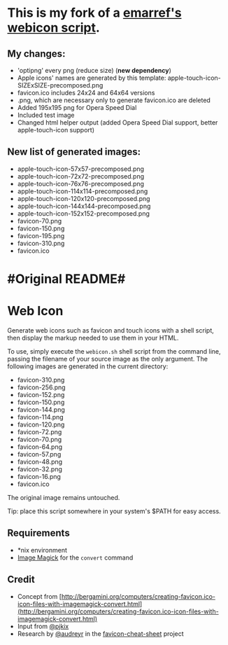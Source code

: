 # This is my fork of a [emarref's](https://github.com/emarref/) [webicon script](https://github.com/emarref/webicon).

## My changes:
* 'optipng' every png (reduce size) (**new dependency**)
* Apple icons' names are generated by this template: apple-touch-icon-SIZExSIZE-precomposed.png
* favicon.ico includes 24x24 and 64x64 versions
* .png, which are necessary only to generate favicon.ico are deleted
* Added 195x195 png for Opera Speed Dial
* Included test image
* Changed html helper output (added Opera Speed Dial support, better apple-touch-icon support)

## New list of generated images:
 
* apple-touch-icon-57x57-precomposed.png
* apple-touch-icon-72x72-precomposed.png
* apple-touch-icon-76x76-precomposed.png
* apple-touch-icon-114x114-precomposed.png
* apple-touch-icon-120x120-precomposed.png
* apple-touch-icon-144x144-precomposed.png
* apple-touch-icon-152x152-precomposed.png
* favicon-70.png
* favicon-150.png
* favicon-195.png
* favicon-310.png
* favicon.ico

#Original README#
=============

# Web Icon

Generate web icons such as favicon and touch icons with a shell script, then display the markup needed to use them in your HTML.

To use, simply execute the ```webicon.sh``` shell script from the command line, passing the filename of your source image as the only argument. The following images are generated in the current directory:

* favicon-310.png
* favicon-256.png
* favicon-152.png
* favicon-150.png
* favicon-144.png
* favicon-114.png
* favicon-120.png
* favicon-72.png
* favicon-70.png
* favicon-64.png
* favicon-57.png
* favicon-48.png
* favicon-32.png
* favicon-16.png
* favicon.ico

The original image remains untouched.

Tip: place this script somewhere in your system's $PATH for easy access.

## Requirements

* *nix environment
* [Image Magick](http://www.imagemagick.org/) for the ```convert``` command

## Credit

* Concept from [http://bergamini.org/computers/creating-favicon.ico-icon-files-with-imagemagick-convert.html](http://bergamini.org/computers/creating-favicon.ico-icon-files-with-imagemagick-convert.html)
* Input from [@pjkix](https://github.com/pjkix)
* Research by [@audreyr](https://github.com/audreyr) in the [favicon-cheat-sheet](https://github.com/audreyr/favicon-cheat-sheet) project
